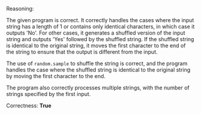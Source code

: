 Reasoning:

The given program is correct. It correctly handles the cases where the input string has a length of 1 or contains only identical characters, in which case it outputs 'No'. For other cases, it generates a shuffled version of the input string and outputs 'Yes' followed by the shuffled string. If the shuffled string is identical to the original string, it moves the first character to the end of the string to ensure that the output is different from the input.

The use of `random.sample` to shuffle the string is correct, and the program handles the case where the shuffled string is identical to the original string by moving the first character to the end.

The program also correctly processes multiple strings, with the number of strings specified by the first input.

Correctness: **True**